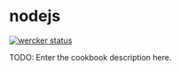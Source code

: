 # nodejs

[![wercker status](https://app.wercker.com/status/3e01933ba9a675cbe064d1c99e1e9a1f/m "wercker status")](https://app.wercker.com/project/bykey/3e01933ba9a675cbe064d1c99e1e9a1f)

TODO: Enter the cookbook description here.
